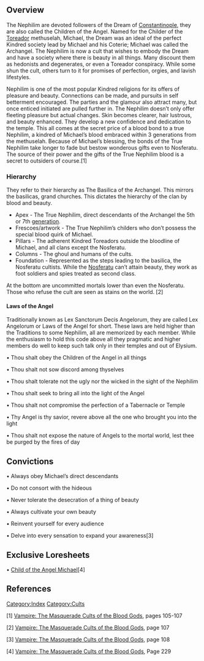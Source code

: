 ## Overview

<section begin=summary/>

The Nephilim are devoted followers of the Dream of
<a href="Constantinople" class="wikilink"
title="Constantinople">Constantinople</a>, they are also called the
Children of the Angel. Named for the Childer of the
<a href="Toreador" class="wikilink" title="Toreador">Toreador</a>
methuselah, Michael, the Dream was an ideal of the perfect Kindred
society lead by Michael and his Coterie; Michael was called the
Archangel. The Nephilim is now a cult that wishes to embody the Dream
and have a society where there is beauty in all things. Many discount
them as hedonists and degenerates, or even a Toreador conspiracy. While
some shun the cult, others turn to it for promises of perfection,
orgies, and lavish lifestyles.

<section end=summary/>

Nephilim is one of the most popular Kindred religions for its offers of
pleasure and beauty. Connections can be made, and pursuits in self
betterment encouraged. The parties and the glamour also attract many,
but once enticed initiated are pulled further in. The Nephilim doesn’t
only offer fleeting pleasure but actual changes. Skin becomes clearer,
hair lustrous, and beauty enhanced. They develop a new confidence and
dedication to the temple. This all comes at the secret price of a blood
bond to a true Nephilim, a kindred of Michael’s blood embraced within 3
generations from the methuselah. Because of Michael’s blessing, the
bonds of the True Nephilim take longer to fade but bestow wonderous
gifts even to Nosferatu. The source of their power and the gifts of the
True Nephilim blood is a secret to outsiders of course.[1]

### Hierarchy

They refer to their hierarchy as The Basilica of the Archangel. This
mirrors the basilicas, grand churches. This dictates the hierarchy of
the clan by blood and beauty.

- Apex - The True Nephilim, direct descendants of the Archangel the 5th
  or 7th
  <a href="generation" class="wikilink" title="generation">generation</a>.
- Frescoes/artwork - The True Nephilim’s childers who don’t possess the
  special blood quirk of Michael.
- Pillars - The adherent Kindred Toreadors outside the bloodline of
  Michael, and all clans except the Nosferatu.
- Columns - The ghoul and humans of the cults.
- Foundation - Represented as the steps leading to the basilica, the
  Nosferatu cultists. While the
  <a href="Nosferatu" class="wikilink" title="Nosferatu">Nosferatu</a>
  can’t attain beauty, they work as foot soldiers and spies treated as
  second class.

At the bottom are uncommitted mortals lower than even the Nosferatu.
Those who refuse the cult are seen as stains on the world. [2]

#### Laws of the Angel

Traditionally known as Lex Sanctorum Decis Angelorum, they are called
Lex Angelorum or Laws of the Angel for short. These laws are held higher
than the Traditions to some Nephilim, all are memorized by each member.
While the enthusiasm to hold this code above all they pragmatic and
higher members do well to keep such talk only in their temples and out
of Elysium.

• Thou shalt obey the Children of the Angel in all things

• Thou shalt not sow discord among thyselves

• Thou shalt tolerate not the ugly nor the wicked in the sight of the
Nephilim

• Thou shalt seek to bring all into the light of the Angel

• Thou shalt not compromise the perfection of a Tabernacle or Temple

• Thy Angel is thy savior, revere above all the one who brought you into
the light

• Thou shalt not expose the nature of Angels to the mortal world, lest
thee be purged by the fires of day

## Convictions

• Always obey Michael’s direct descendants

• Do not consort with the hideous

• Never tolerate the desecration of a thing of beauty

• Always cultivate your own beauty

• Reinvent yourself for every audience

• Delve into every sensation to expand your awareness[3]

## Exclusive Loresheets

• <a href="Loresheets#Child_of_the_Angel_Michael" class="wikilink"
title="Child of the Angel Michael">Child of the Angel Michael</a>[4]

## References

<a href="Category:Index" class="wikilink"
title="Category:Index">Category:Index</a>
<a href="Category:Cults" class="wikilink"
title="Category:Cults">Category:Cults</a>

[1] <a href="Vampire:_The_Masquerade_Cults_of_the_Blood_Gods"
class="wikilink"
title="Vampire: The Masquerade Cults of the Blood Gods">Vampire: The
Masquerade Cults of the Blood Gods</a>, pages 105-107

[2] <a href="Vampire:_The_Masquerade_Cults_of_the_Blood_Gods"
class="wikilink"
title="Vampire: The Masquerade Cults of the Blood Gods">Vampire: The
Masquerade Cults of the Blood Gods</a>, page 107

[3] <a href="Vampire:_The_Masquerade_Cults_of_the_Blood_Gods"
class="wikilink"
title="Vampire: The Masquerade Cults of the Blood Gods">Vampire: The
Masquerade Cults of the Blood Gods</a>, page 108

[4] <a href="Vampire:_The_Masquerade_Cults_of_the_Blood_Gods"
class="wikilink"
title="Vampire: The Masquerade Cults of the Blood Gods">Vampire: The
Masquerade Cults of the Blood Gods</a>, Page 229
